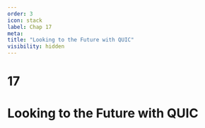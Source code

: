 ```yaml
---
order: 3
icon: stack
label: Chap 17
meta:
title: "Looking to the Future with QUIC"
visibility: hidden
---
```

# 17

# Looking to the Future with QUIC
